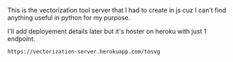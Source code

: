 This is the vectorization tool server that I had to create in js cuz I can't find anything useful in python for my purpose.

I'll add deployement details later but it's hoster on heroku with just 1 endpoint.

`https://vectorization-server.herokuapp.com/tosvg`